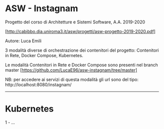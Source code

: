 # ASW - Instagnam
Progetto del corso di Architetture e Sistemi Software, A.A. 2019-2020

[http://cabibbo.dia.uniroma3.it/asw/progetti/asw-progetto-2019-2020.pdf]


Autore: Luca Emili


3 modalità diverse di orchestrazione dei contenitori del progetto: Contenitori in Rete, Docker Compose, Kubernetes.

Le modalità Contenitori in Rete e Docker Compose sono presenti nel branch master [https://github.com/LucaE96/asw-instagnam/tree/master]

NB: per accedere ai servizi di questa modalità gli url sono del tipo: http://localhost:8080/instagnam/<servizio>

-------------------------------------------------------------------------------------------------------------------------------------------------

# Kubernetes

1 - ...